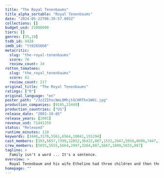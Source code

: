 ```yaml
---
title: "The Royal Tenenbaums"
title_alpha_sortable: "Royal Tenenbaums"
date: "2024-05-22T06:30:57.005Z"
collections: []
budget_usd: 21000000
tiers: []
genres: [35,18]
tsdb_id: 9428
imdb_id: "tt0265666"
metacritic:
  slug: "the-royal-tenenbaums"
  score: 76
  review_count: 34
rotten_tomatoes:
  slug: "the_royal_tenenbaums"
  score: 81
  review_count: 217
original_title: "The Royal Tenenbaums"
ratings: ["R"]
original_language: "en"
poster_path: "/3z2ZIhxcNmL0MhjtGCHRThn1WOi.jpg"
production_companies: [9195,23449]
production_countries: ["US"]
release_date: "2001-10-05"
release_years: [2001]
revenue_usd: 71441250
status: "Released"
runtime_minutes: 110
keywords: [3446,3170,5561,6564,10041,155294]
cast_members: [193,5657,7399,12052,36422,887,1532,2047,5950,8690,7447,19511,52021,1232540,71555,21042,1332415]
crew_members: [5655,5655,5664,2997,3264,887,5667,1809,5655,887]
tagline: >
  Family isn't a word ... It's a sentence.
overview: >
  Royal Tenenbaum and his wife Etheline had three children and then they separated. All three children are extraordinary --- all geniuses. Virtually all memory of the brilliance of the young Tenenbaums was subsequently erased by two decades of betrayal, failure, and disaster. Most of this was generally considered to be their father's fault. "The Royal Tenenbaums" is the story of the family's sudden, unexpected reunion one recent winter.
homepage: ""
---
```

